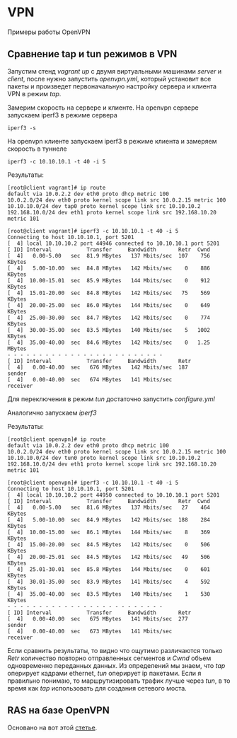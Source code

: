 # VPN

Примеры работы OpenVPN

## Сравнение tap и tun режимов в VPN

Запустим стенд *vagrant up* с двумя виртуальными машинами *server* и *client*, после нужно запустить *openvpn.yml*, который установит все пакеты и произведет первоначальную настройку сервера и клиента VPN в режим *tap*.

Замерим скорость на сервере и клиенте. На openvpn сервере запускаем iperf3 в режиме сервера

	iperf3 -s

На openvpn клиенте запускаем iperf3 в режиме клиента и замеряем скорость в туннеле

	iperf3 -c 10.10.10.1 -t 40 -i 5

Результаты:

	[root@client vagrant]# ip route
	default via 10.0.2.2 dev eth0 proto dhcp metric 100 
	10.0.2.0/24 dev eth0 proto kernel scope link src 10.0.2.15 metric 100 
	10.10.10.0/24 dev tap0 proto kernel scope link src 10.10.10.2 
	192.168.10.0/24 dev eth1 proto kernel scope link src 192.168.10.20 metric 101 

	[root@client vagrant]# iperf3 -c 10.10.10.1 -t 40 -i 5
	Connecting to host 10.10.10.1, port 5201
	[  4] local 10.10.10.2 port 44946 connected to 10.10.10.1 port 5201
	[ ID] Interval           Transfer     Bandwidth       Retr  Cwnd
	[  4]   0.00-5.00   sec  81.9 MBytes   137 Mbits/sec  107    756 KBytes       
	[  4]   5.00-10.00  sec  84.8 MBytes   142 Mbits/sec    0    886 KBytes       
	[  4]  10.00-15.01  sec  85.9 MBytes   144 Mbits/sec    0    912 KBytes       
	[  4]  15.01-20.00  sec  84.8 MBytes   142 Mbits/sec   75    569 KBytes       
	[  4]  20.00-25.00  sec  86.0 MBytes   144 Mbits/sec    0    649 KBytes       
	[  4]  25.00-30.00  sec  84.7 MBytes   142 Mbits/sec    0    774 KBytes       
	[  4]  30.00-35.00  sec  83.5 MBytes   140 Mbits/sec    5   1002 KBytes       
	[  4]  35.00-40.00  sec  84.6 MBytes   142 Mbits/sec    0   1.25 MBytes       
	- - - - - - - - - - - - - - - - - - - - - - - - -
	[ ID] Interval           Transfer     Bandwidth       Retr
	[  4]   0.00-40.00  sec   676 MBytes   142 Mbits/sec  187             sender
	[  4]   0.00-40.00  sec   674 MBytes   141 Mbits/sec                  receiver

Для переключения в режим *tun* достаточно запустить *configure.yml*

Аналогично запускаем *iperf3*

Результаты:

	[root@client openvpn]# ip route
	default via 10.0.2.2 dev eth0 proto dhcp metric 100 
	10.0.2.0/24 dev eth0 proto kernel scope link src 10.0.2.15 metric 100 
	10.10.10.0/24 dev tun0 proto kernel scope link src 10.10.10.2 
	192.168.10.0/24 dev eth1 proto kernel scope link src 192.168.10.20 metric 101 

	[root@client openvpn]# iperf3 -c 10.10.10.1 -t 40 -i 5
	Connecting to host 10.10.10.1, port 5201
	[  4] local 10.10.10.2 port 44950 connected to 10.10.10.1 port 5201
	[ ID] Interval           Transfer     Bandwidth       Retr  Cwnd
	[  4]   0.00-5.00   sec  81.6 MBytes   137 Mbits/sec   27    464 KBytes       
	[  4]   5.00-10.00  sec  84.9 MBytes   142 Mbits/sec  188    284 KBytes       
	[  4]  10.00-15.00  sec  86.1 MBytes   144 Mbits/sec    8    369 KBytes       
	[  4]  15.00-20.00  sec  84.5 MBytes   142 Mbits/sec    0    506 KBytes       
	[  4]  20.00-25.01  sec  84.5 MBytes   142 Mbits/sec   49    506 KBytes       
	[  4]  25.01-30.01  sec  85.8 MBytes   144 Mbits/sec    0    601 KBytes       
	[  4]  30.01-35.00  sec  83.9 MBytes   141 Mbits/sec    4    592 KBytes       
	[  4]  35.00-40.00  sec  83.5 MBytes   140 Mbits/sec    1    530 KBytes       
	- - - - - - - - - - - - - - - - - - - - - - - - -
	[ ID] Interval           Transfer     Bandwidth       Retr
	[  4]   0.00-40.00  sec   675 MBytes   141 Mbits/sec  277             sender
	[  4]   0.00-40.00  sec   673 MBytes   141 Mbits/sec                  receiver

Если сравнить результаты, то видно что ощутимо различаются только *Retr* количество повторно отправленных сегментов и *Cwnd* объем одновременно переданных данных. Из определений мы знаем, что *tap* оперирует кадрами ethernet, *tun* оперирует ip пакетами. Если я правильно понимаю, то маршрутизировать трафик лучше через *tun*, в то время как *tap* использовать для создания сетевого моста.

## RAS на базе OpenVPN

Основано на вот этой [стетье](https://serveradmin.ru/nastroyka-openvpn-na-centos-7/).

